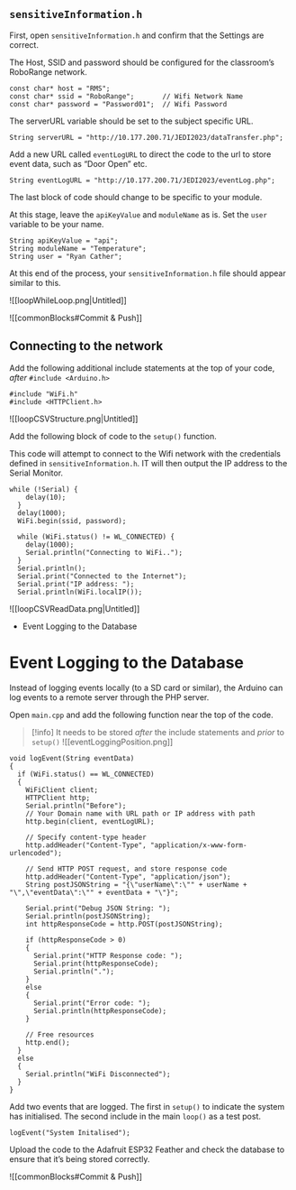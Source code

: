 

## `sensitiveInformation.h`

First, open `sensitiveInformation.h` and confirm that the Settings are correct.

The Host, SSID and password should be configured for the classroom’s RoboRange network.

```arduino
const char* host = "RMS";
const char* ssid = "RoboRange";       // Wifi Network Name
const char* password = "Password01";  // Wifi Password
```

The serverURL variable should be set to the subject specific URL.

```arduino
String serverURL = "http://10.177.200.71/JEDI2023/dataTransfer.php";
```

Add a new URL called `eventLogURL` to direct the code to the url to store event data, such as “Door Open” etc.

```arduino
String eventLogURL = "http://10.177.200.71/JEDI2023/eventLog.php";
```

The last block of code should change to be specific to your module.

At this stage, leave the `apiKeyValue` and `moduleName` as is. Set the `user` variable to be your name.

```arduino
String apiKeyValue = "api";
String moduleName = "Temperature";
String user = "Ryan Cather";
```

At this end of the process, your `sensitiveInformation.h` file should appear similar to this.

![[loopWhileLoop.png|Untitled]]

![[commonBlocks#Commit & Push]]

## Connecting to the network

Add the following additional include statements at the top of your code, *after* `#include <Arduino.h>`

```arduino
#include "WiFi.h"
#include <HTTPClient.h>
```

![[loopCSVStructure.png|Untitled]]

Add the following block of code to the `setup()` function.

This code will attempt to connect to the Wifi network with the credentials defined in `sensitiveInformation.h`. IT will then output the IP address to the Serial Monitor.

```arduino
while (!Serial) {
	delay(10);
  }
  delay(1000);
  WiFi.begin(ssid, password);

  while (WiFi.status() != WL_CONNECTED) {
	delay(1000);
	Serial.println("Connecting to WiFi..");
  }
  Serial.println();
  Serial.print("Connected to the Internet");
  Serial.print("IP address: ");
  Serial.println(WiFi.localIP());
```

![[loopCSVReadData.png|Untitled]]

- Event Logging to the Database


# Event Logging to the Database

Instead of logging events locally (to a SD card or similar), the Arduino can log events to a remote server through the PHP server.

Open `main.cpp` and add the following function near the top of the code.


> [!info] It needs to be stored *after* the include statements and  *prior* to `setup()`
> ![[eventLoggingPosition.png]]



```arduino
void logEvent(String eventData)
{
  if (WiFi.status() == WL_CONNECTED)
  {
	WiFiClient client;
	HTTPClient http;
	Serial.println("Before");
	// Your Domain name with URL path or IP address with path
	http.begin(client, eventLogURL);

	// Specify content-type header
	http.addHeader("Content-Type", "application/x-www-form-urlencoded");

	// Send HTTP POST request, and store response code
	http.addHeader("Content-Type", "application/json");
	String postJSONString = "{\"userName\":\"" + userName + "\",\"eventData\":\"" + eventData + "\"}";

	Serial.print("Debug JSON String: ");
	Serial.println(postJSONString);
	int httpResponseCode = http.POST(postJSONString);

	if (httpResponseCode > 0)
	{
	  Serial.print("HTTP Response code: ");
	  Serial.print(httpResponseCode);
	  Serial.println(".");
	}
	else
	{
	  Serial.print("Error code: ");
	  Serial.println(httpResponseCode);
	}

	// Free resources
	http.end();
  }
  else
  {
	Serial.println("WiFi Disconnected");
  }
}
```

Add two events that are logged. The first in `setup()` to indicate the system has initialised. The second include in the main `loop()` as a test post.

```arduino
logEvent("System Initalised");
```



Upload the code to the Adafruit ESP32 Feather and check the database to ensure that it’s being stored correctly.



![[commonBlocks#Commit & Push]]